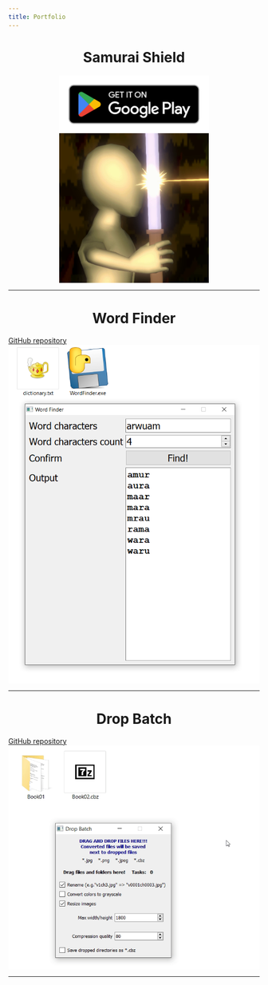 ```yaml
---
title: Portfolio
---
```


<h1 style="text-align: center;">Samurai Shield</h1>
<a href="https://play.google.com/store/apps/details?id=com.GDMA.SamuraiShield">
	<img style="display: block; width: 300px; margin-left: auto; margin-right: auto;" src="/images/google-play-badge.png" alt="Samurai Shield Google Play Button"/>
</a>
<img style="display: block; width: 300px; margin-left: auto; margin-right: auto;" src="/images/SShield_AppIcon.png" alt="Samurai Shield icon"/>
    
---
    
<h1 style="text-align: center;">Word Finder</h1>
<a href="https://github.com/JasonSpine/WordFinder" style="display: block; margin-left: auto; margin-right: auto; width: auto;">
	GitHub repository
</a>
<img style="display: block; margin-left: auto; margin-right: auto;" src="https://github.com/JasonSpine/WordFinder/raw/main/README_files/AppScreenshot.png" alt="Word Finder screenshot"/>

---

<h1 style="text-align: center;">Drop Batch</h1>
<a href="https://github.com/JasonSpine/DropBatch" style="display: block; margin-left: auto; margin-right: auto; width: auto;">
	GitHub repository
</a>
<img style="display: block; margin-left: auto; margin-right: auto;" src="https://github.com/JasonSpine/DropBatch/raw/main/README_files/AppGif.gif" alt="Drop Batch gif"/>

---

